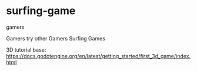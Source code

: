 # surfing-game
gamers 

Gamers try other Gamers Surfing Games


3D tutorial base:
https://docs.godotengine.org/en/latest/getting_started/first_3d_game/index.html
